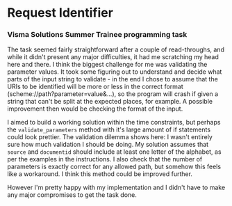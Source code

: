 # Request Identifier 
### Visma Solutions Summer Trainee programming task

The task seemed fairly straightforward after a couple of read-throughs, and while it didn't present any major difficulties, it had me scratching my head here and there. I think the biggest challenge for me was validating the parameter values. It took some figuring out to understand and decide what parts of the input string to validate - in the end I chose to assume that the URIs to be identified will be more or less in the correct format (scheme://path?parameter=value&...), so the program will crash if given a string that can't be split at the expected places, for example. A possible improvement then would be checking the format of the input.

I aimed to build a working solution within the time constraints, but perhaps the `validate_parameters` method with it's large amount of if statements could look prettier. The validation dilemma shows here: I wasn't entirely sure how much validation I should be doing. My solution assumes that `source` and `documentid` should include at least one letter of the alphabet, as per the examples in the instructions. I also check that the number of parameters is exactly correct for any allowed path, but somehow this feels like a workaround. I think this method could be improved further.

However I'm pretty happy with my implementation and I didn't have to make any major compromises to get the task done.

